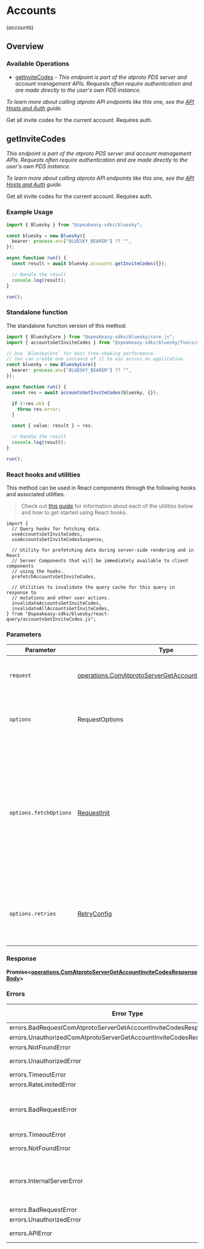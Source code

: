 # Accounts
(*accounts*)

## Overview

### Available Operations

* [getInviteCodes](#getinvitecodes) - *This endpoint is part of the atproto PDS server and account management APIs. Requests often require authentication and are made directly to the user's own PDS instance.*

*To learn more about calling atproto API endpoints like this one, see the [API Hosts and Auth](/docs/advanced-guides/api-directory) guide.*

Get all invite codes for the current account. Requires auth.

## getInviteCodes

*This endpoint is part of the atproto PDS server and account management APIs. Requests often require authentication and are made directly to the user's own PDS instance.*

*To learn more about calling atproto API endpoints like this one, see the [API Hosts and Auth](/docs/advanced-guides/api-directory) guide.*

Get all invite codes for the current account. Requires auth.

### Example Usage

```typescript
import { Bluesky } from "@speakeasy-sdks/bluesky";

const bluesky = new Bluesky({
  bearer: process.env["BLUESKY_BEARER"] ?? "",
});

async function run() {
  const result = await bluesky.accounts.getInviteCodes({});

  // Handle the result
  console.log(result);
}

run();
```

### Standalone function

The standalone function version of this method:

```typescript
import { BlueskyCore } from "@speakeasy-sdks/bluesky/core.js";
import { accountsGetInviteCodes } from "@speakeasy-sdks/bluesky/funcs/accountsGetInviteCodes.js";

// Use `BlueskyCore` for best tree-shaking performance.
// You can create one instance of it to use across an application.
const bluesky = new BlueskyCore({
  bearer: process.env["BLUESKY_BEARER"] ?? "",
});

async function run() {
  const res = await accountsGetInviteCodes(bluesky, {});

  if (!res.ok) {
    throw res.error;
  }

  const { value: result } = res;

  // Handle the result
  console.log(result);
}

run();
```

### React hooks and utilities

This method can be used in React components through the following hooks and
associated utilities.

> Check out [this guide][hook-guide] for information about each of the utilities
> below and how to get started using React hooks.

[hook-guide]: ../../../REACT_QUERY.md

```tsx
import {
  // Query hooks for fetching data.
  useAccountsGetInviteCodes,
  useAccountsGetInviteCodesSuspense,

  // Utility for prefetching data during server-side rendering and in React
  // Server Components that will be immediately available to client components
  // using the hooks.
  prefetchAccountsGetInviteCodes,
  
  // Utilities to invalidate the query cache for this query in response to
  // mutations and other user actions.
  invalidateAccountsGetInviteCodes,
  invalidateAllAccountsGetInviteCodes,
} from "@speakeasy-sdks/bluesky/react-query/accountsGetInviteCodes.js";
```

### Parameters

| Parameter                                                                                                                                                                      | Type                                                                                                                                                                           | Required                                                                                                                                                                       | Description                                                                                                                                                                    |
| ------------------------------------------------------------------------------------------------------------------------------------------------------------------------------ | ------------------------------------------------------------------------------------------------------------------------------------------------------------------------------ | ------------------------------------------------------------------------------------------------------------------------------------------------------------------------------ | ------------------------------------------------------------------------------------------------------------------------------------------------------------------------------ |
| `request`                                                                                                                                                                      | [operations.ComAtprotoServerGetAccountInviteCodesRequest](../../models/operations/comatprotoservergetaccountinvitecodesrequest.md)                                             | :heavy_check_mark:                                                                                                                                                             | The request object to use for the request.                                                                                                                                     |
| `options`                                                                                                                                                                      | RequestOptions                                                                                                                                                                 | :heavy_minus_sign:                                                                                                                                                             | Used to set various options for making HTTP requests.                                                                                                                          |
| `options.fetchOptions`                                                                                                                                                         | [RequestInit](https://developer.mozilla.org/en-US/docs/Web/API/Request/Request#options)                                                                                        | :heavy_minus_sign:                                                                                                                                                             | Options that are passed to the underlying HTTP request. This can be used to inject extra headers for examples. All `Request` options, except `method` and `body`, are allowed. |
| `options.retries`                                                                                                                                                              | [RetryConfig](../../lib/utils/retryconfig.md)                                                                                                                                  | :heavy_minus_sign:                                                                                                                                                             | Enables retrying HTTP requests under certain failure conditions.                                                                                                               |

### Response

**Promise\<[operations.ComAtprotoServerGetAccountInviteCodesResponseBody](../../models/operations/comatprotoservergetaccountinvitecodesresponsebody.md)\>**

### Errors

| Error Type                                                                | Status Code                                                               | Content Type                                                              |
| ------------------------------------------------------------------------- | ------------------------------------------------------------------------- | ------------------------------------------------------------------------- |
| errors.BadRequestComAtprotoServerGetAccountInviteCodesResponseBodyError   | 400                                                                       | application/json                                                          |
| errors.UnauthorizedComAtprotoServerGetAccountInviteCodesResponseBodyError | 401                                                                       | application/json                                                          |
| errors.NotFoundError                                                      | 404                                                                       | application/json                                                          |
| errors.UnauthorizedError                                                  | 403, 407                                                                  | application/json                                                          |
| errors.TimeoutError                                                       | 408                                                                       | application/json                                                          |
| errors.RateLimitedError                                                   | 429                                                                       | application/json                                                          |
| errors.BadRequestError                                                    | 413, 414, 415, 422, 431                                                   | application/json                                                          |
| errors.TimeoutError                                                       | 504                                                                       | application/json                                                          |
| errors.NotFoundError                                                      | 501, 505                                                                  | application/json                                                          |
| errors.InternalServerError                                                | 500, 502, 503, 506, 507, 508                                              | application/json                                                          |
| errors.BadRequestError                                                    | 510                                                                       | application/json                                                          |
| errors.UnauthorizedError                                                  | 511                                                                       | application/json                                                          |
| errors.APIError                                                           | 4XX, 5XX                                                                  | \*/\*                                                                     |